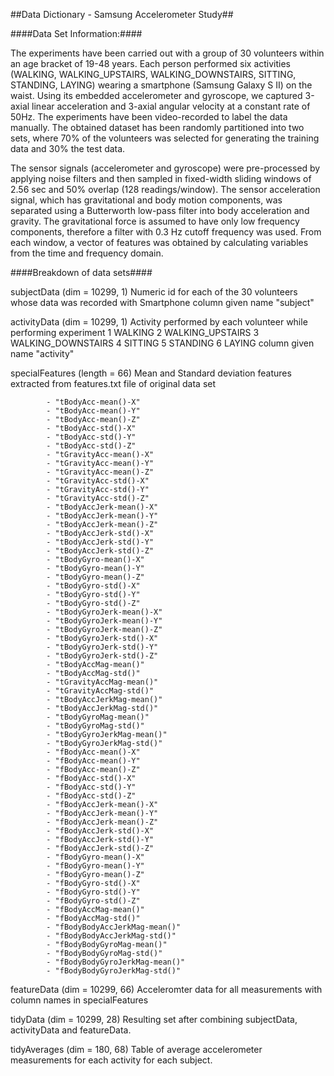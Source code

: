 ##Data Dictionary - Samsung Accelerometer Study##

####Data Set Information:####

The experiments have been carried out with a group of 30 volunteers
within an age bracket of 19-48 years. Each person performed six
activities (WALKING, WALKING_UPSTAIRS, WALKING_DOWNSTAIRS, SITTING,
STANDING, LAYING) wearing a smartphone (Samsung Galaxy S II) on the
waist. Using its embedded accelerometer and gyroscope, we captured
3-axial linear acceleration and 3-axial angular velocity at a constant
rate of 50Hz. The experiments have been video-recorded to label the data
manually. The obtained dataset has been randomly partitioned into two
sets, where 70% of the volunteers was selected for generating the
training data and 30% the test data.

The sensor signals (accelerometer and gyroscope) were pre-processed by
applying noise filters and then sampled in fixed-width sliding windows
of 2.56 sec and 50% overlap (128 readings/window). The sensor
acceleration signal, which has gravitational and body motion components,
was separated using a Butterworth low-pass filter into body acceleration
and gravity. The gravitational force is assumed to have only low
frequency components, therefore a filter with 0.3 Hz cutoff frequency
was used. From each window, a vector of features was obtained by
calculating variables from the time and frequency domain.


####Breakdown of data sets####

subjectData		(dim = 10299, 1)
Numeric id for each of the 30 volunteers whose data was recorded with Smartphone
column given name "subject"


activityData	(dim = 10299, 1)
Activity performed by each volunteer while performing experiment
1 WALKING
2 WALKING_UPSTAIRS
3 WALKING_DOWNSTAIRS
4 SITTING
5 STANDING
6 LAYING
column given name "activity"

specialFeatures		(length = 66)
Mean and Standard deviation features extracted from features.txt file of original data set

			- "tBodyAcc-mean()-X"
			- "tBodyAcc-mean()-Y"
			- "tBodyAcc-mean()-Z"
			- "tBodyAcc-std()-X"
			- "tBodyAcc-std()-Y"
			- "tBodyAcc-std()-Z"
			- "tGravityAcc-mean()-X"
			- "tGravityAcc-mean()-Y"
			- "tGravityAcc-mean()-Z"
			- "tGravityAcc-std()-X"
			- "tGravityAcc-std()-Y"
			- "tGravityAcc-std()-Z"
			- "tBodyAccJerk-mean()-X"
			- "tBodyAccJerk-mean()-Y"
			- "tBodyAccJerk-mean()-Z"
			- "tBodyAccJerk-std()-X"
			- "tBodyAccJerk-std()-Y"
			- "tBodyAccJerk-std()-Z"
			- "tBodyGyro-mean()-X"
			- "tBodyGyro-mean()-Y"
			- "tBodyGyro-mean()-Z"
			- "tBodyGyro-std()-X"
			- "tBodyGyro-std()-Y"
			- "tBodyGyro-std()-Z"
			- "tBodyGyroJerk-mean()-X"
			- "tBodyGyroJerk-mean()-Y"
			- "tBodyGyroJerk-mean()-Z"
			- "tBodyGyroJerk-std()-X"
			- "tBodyGyroJerk-std()-Y"
			- "tBodyGyroJerk-std()-Z"
			- "tBodyAccMag-mean()"
			- "tBodyAccMag-std()"
			- "tGravityAccMag-mean()"
			- "tGravityAccMag-std()"
			- "tBodyAccJerkMag-mean()"
			- "tBodyAccJerkMag-std()"
			- "tBodyGyroMag-mean()"
			- "tBodyGyroMag-std()"
			- "tBodyGyroJerkMag-mean()"
			- "tBodyGyroJerkMag-std()"
			- "fBodyAcc-mean()-X"
			- "fBodyAcc-mean()-Y"
			- "fBodyAcc-mean()-Z"
			- "fBodyAcc-std()-X"
			- "fBodyAcc-std()-Y"
			- "fBodyAcc-std()-Z"
			- "fBodyAccJerk-mean()-X"
			- "fBodyAccJerk-mean()-Y"
			- "fBodyAccJerk-mean()-Z"
			- "fBodyAccJerk-std()-X"
			- "fBodyAccJerk-std()-Y"
			- "fBodyAccJerk-std()-Z"
			- "fBodyGyro-mean()-X"
			- "fBodyGyro-mean()-Y"
			- "fBodyGyro-mean()-Z"
			- "fBodyGyro-std()-X"
			- "fBodyGyro-std()-Y"
			- "fBodyGyro-std()-Z"
			- "fBodyAccMag-mean()"
			- "fBodyAccMag-std()"
			- "fBodyBodyAccJerkMag-mean()"
			- "fBodyBodyAccJerkMag-std()"
			- "fBodyBodyGyroMag-mean()"
			- "fBodyBodyGyroMag-std()"
			- "fBodyBodyGyroJerkMag-mean()"
			- "fBodyBodyGyroJerkMag-std()"	
			
			
featureData			(dim = 10299, 66)
Acceleromter data for all measurements with column names in specialFeatures


tidyData			(dim = 10299, 28)
Resulting set after combining subjectData, activityData and featureData.


tidyAverages	(dim = 180, 68)
Table of average accelerometer measurements for each activity for each subject.